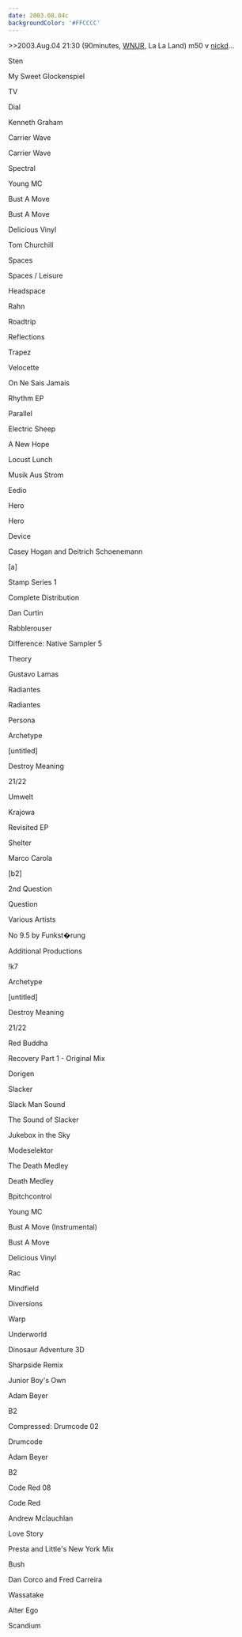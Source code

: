 ```yaml
---
date: 2003.08.04c
backgroundColor: '#FFCCCC'
---
```


\>>2003.Aug.04 21:30 (90minutes, [WNUR](http://www.wnur.org/), La La Land) m50 v [nickd](http://dj.nickd.org/)...

Sten

My Sweet Glockenspiel

TV

Dial

Kenneth Graham

Carrier Wave

Carrier Wave

Spectral

Young MC

Bust A Move

Bust A Move

Delicious Vinyl

Tom Churchill

Spaces

Spaces / Leisure

Headspace

Rahn

Roadtrip

Reflections

Trapez

Velocette

On Ne Sais Jamais

Rhythm EP

Parallel

Electric Sheep

A New Hope

Locust Lunch

Musik Aus Strom

Eedio

Hero

Hero

Device

Casey Hogan and Deitrich Schoenemann

\[a\]

Stamp Series 1

Complete Distribution

Dan Curtin

Rabblerouser

Difference: Native Sampler 5

Theory

Gustavo Lamas

Radiantes

Radiantes

Persona

Archetype

\[untitled\]

Destroy Meaning

21/22

Umwelt

Krajowa

Revisited EP

Shelter

Marco Carola

\[b2\]

2nd Question

Question

Various Artists

No 9.5 by Funkst�rung

Additional Productions

!k7

Archetype

\[untitled\]

Destroy Meaning

21/22

Red Buddha

Recovery Part 1 - Original Mix

Dorigen

Slacker

Slack Man Sound

The Sound of Slacker

Jukebox in the Sky

Modeselektor

The Death Medley

Death Medley

Bpitchcontrol

Young MC

Bust A Move (Instrumental)

Bust A Move

Delicious Vinyl

Rac

Mindfield

Diversions

Warp

Underworld

Dinosaur Adventure 3D

Sharpside Remix

Junior Boy's Own

Adam Beyer

B2

Compressed: Drumcode 02

Drumcode

Adam Beyer

B2

Code Red 08

Code Red

Andrew Mclauchlan

Love Story

Presta and Little's New York Mix

Bush

Dan Corco and Fred Carreira

Wassatake

Alter Ego

Scandium